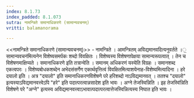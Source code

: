 ```yaml
---
index: 8.1.73
index_padded: 8.1.073
sutra: नामन्त्रिते समानाधिकरणे (सामान्यवचनम्)
vritti: balamanorama

---
```

<<नामन्त्रिते समानाधिकरणे (सामान्यवचनम्)>> - नामन्त्रिते । आमन्त्रितम् अविद्यमानवदित्यनुवर्तते ।॒सामान्यवचन॑मित्यनेन विशेष्यसमर्पकः शब्दो विवक्षितः । विशेष्यस्य विशेषणापेक्षया सामान्यरूपत्वात् । तेन च विशेषणमाक्षिप्यते । समानाधिकरणे इति तत्रान्वेति । समानम् अधिकरणं यस्येति विग्रहः । समानशब्द एकत्वपरः । विशेष्यबोधकशब्देन अभेदसंसर्गेण एकार्थवृत्तित्वं विवक्षितमित्याशयेनाह-विशेष्यमित्यादिना । हरे दयालो इति । अत्र "दयालो" इति समानाधिकरणविशेषणे परे हरिशब्दो नाऽविद्यमानवत् । ततश्च "दयालो" इत्यस्याऽविद्यमानवत्त्वेऽपि "हरे" इति पदात्परत्वान्नसादेश इति भावः । अग्ने तेजस्विन्निति । इह तेजस्वि॑न्निति विशेषणे परे "अग्ने" इत्यस्य अविद्यमानवत्त्वाऽभावात्पदात्परत्वात्तेजस्विन्नित्यस्य निघात इति भावः ।